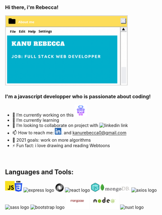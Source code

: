 ### Hi there, i'm Rebecca!

<img src="./assets/img/myVisitCard.gif" width="402px" alt="carte de visite"/>

<br/>

### I'm a javascript developper who is passionate about coding!

- 🔭 I’m currently working on this [<img alt="waving hand logo" width="40px" src="./assets/img/icons8-robot-2-64.png"/>][chatbot]
- 🌱 I’m currently learning
- 👯 I’m looking to collaborate on project with <img alt="linkedin link" width="32px" src="https://raw.githubusercontent.com/photonstorm/phaser/v2.6.2/resources/Phaser%20Logo/PNG/Phaser%20Logo%20Web%20Quality.png"/>
- 📫 How to reach me: [<img alt="linkedin link" width="25px" src="./assets/img/Linkedin_logo.png"/>][linkedin] and kanurebecca0@gmail.com
- 🥅 2021 goals: work on more algorithms
- ⚡ Fun fact: i love drawing and reading Webtoons

<br />

## Languages and Tools:

<div>
    <img align="left" alt="javascript logo" width="31px" src="./assets/img/js_logo.png"/>
      <img alt="css logo" width="25px" src="./assets/img/CSS3.png"/>
    <img alt="express logo" width="82px" src="https://upload.wikimedia.org/wikipedia/commons/6/64/Expressjs.png"/>
    <img alt="json logo" width="27px"  src="./assets/img/json.png"/>  
    <img alt="react logo" width="47px" src="https://upload.wikimedia.org/wikipedia/commons/thumb/a/a7/React-icon.svg/32px-React-icon.svg.png"/>
    <img alt="dom logo" width="27px" src="./assets/img/dom.png"/>
    <img alt="mongo db logo"  width="97px" src="./assets/img/logoMongoDB.png"/>
    <img alt="axios logo" width="45px" src="https://upload.wikimedia.org/wikipedia/commons/thumb/c/c8/Axios_logo_%282020%29.svg/150px-Axios_logo_%282020%29.svg.png"/>
    <img alt="sass logo" width="35px" src="https://upload.wikimedia.org/wikipedia/commons/9/96/Sass_Logo_Color.svg"/>
    <img alt="bootstrap logo" width="35px" src="https://upload.wikimedia.org/wikipedia/commons/b/b2/Bootstrap_logo.svg"/>
    <img alt="mongoose logo" width="75px" src="./assets/img/mongoose.png"/>
    <img alt="node logo" width="95px" src="./assets/img/node.png"/>
    <img alt="nuxt logo" width="30px"  src="https://develop365.gitlab.io/nuxtjs-2.8.X-doc/en/logos/nuxt-icon.png"/>
    
    
</div>

<br />
<br />

[chatbot]: https://github.com/RebeccaRamalho/Cv
[linkedin]: https://www.linkedin.com/in/rebecca-kanu-1537121a6/
